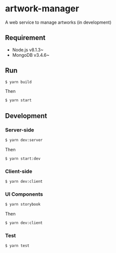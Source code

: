 # artwork-manager

A web service to manage artworks (in development)

## Requirement

- Node.js v8.1.3~
- MongoDB v3.4.6~

## Run

```sh
$ yarn build
```

Then

```sh
$ yarn start
```

## Development

### Server-side

```sh
$ yarn dev:server
```

Then

```sh
$ yarn start:dev
```

### Client-side

```sh
$ yarn dev:client
```

### UI Components

```sh
$ yarn storybook
```

Then

```sh
$ yarn dev:client
```

### Test

```sh
$ yarn test
```
